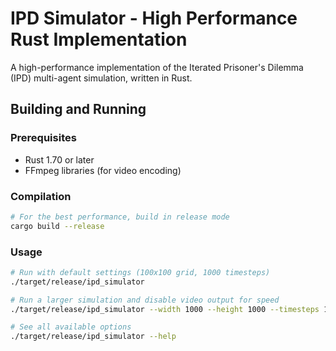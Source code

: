 # IPD Simulator - High Performance Rust Implementation

A high-performance implementation of the Iterated Prisoner's Dilemma (IPD) multi-agent simulation, written in Rust.

## Building and Running

### Prerequisites

- Rust 1.70 or later
- FFmpeg libraries (for video encoding)

### Compilation

```bash
# For the best performance, build in release mode
cargo build --release
```

### Usage

```bash
# Run with default settings (100x100 grid, 1000 timesteps)
./target/release/ipd_simulator

# Run a larger simulation and disable video output for speed
./target/release/ipd_simulator --width 1000 --height 1000 --timesteps 1000 --no-video

# See all available options
./target/release/ipd_simulator --help
```

